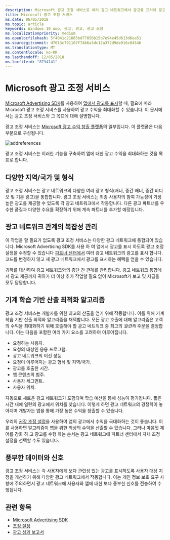 ```yaml
---
description: Microsoft 광고 조정 서비스로 여러 광고 네트워크에서 광고를 표시해 광고 수익과 앱 홍보 기능을 극대화 할 수 있습니다.
title: Microsoft 광고 조정 서비스
ms.date: 06/05/2018
ms.topic: article
keywords: Windows 10 uwp, 광고, 광고, 광고 조정
ms.localizationpriority: medium
ms.openlocfilehash: 5f4041c21665bd77856b15b7e94e45d613d6ea51
ms.sourcegitcommit: d7613c791107f74b6a3dc12a372d9de916c0454b
ms.translationtype: MT
ms.contentlocale: ko-KR
ms.lasthandoff: 12/05/2018
ms.locfileid: "8734141"
---
```

# <a name="microsoft-ad-mediation-service"></a>Microsoft 광고 조정 서비스

[Microsoft Advertising SDK](http://aka.ms/ads-sdk-uwp)를 사용하여 [앱에서 광고를 표시](display-ads-in-your-app.md)할 때, 필요에 따라 Microsoft 광고 조정 서비스를 사용하여 광고 수익을 최대화할 수 있습니다. 이 문서에서는 광고 조정 서비스와 그 목표에 대해 설명합니다.

광고 조정 서비스는 [Microsoft 광고 수익 창출 플랫폼](https://developer.microsoft.com/windows/ad-monetization-platform)의 일부입니다. 이 플랫폼은 다음 부분으로 구성됩니다.

![addreferences](images/ad-mediation-service.png)

광고 조정 서비스는 이러한 기능을 구축하여 앱에 대한 광고 수익을 최대화하는 것을 목표로 합니다.

## <a name="diversity-of-demand-by-market-and-format"></a>다양한 지역/국가 및 형식

광고 조정 서비스는 광고 네트워크의 다양한 여러 광고 형식(배너, 중간 배너, 중간 비디오 및 기본 광고)을 통합합니다. 광고 조정 서비스는 최종 사용자의 참여 가능성이 가장 높은 광고를 제공할 수 있도록 각 광고 네트워크에서 작동합니다. 다른 광고 파트너를 우수한 품질과 다양한 수요를 확장하기 위해 계속 파트너를 추가할 예정입니다.

## <a name="manage-complexity-of-ad-network-relationships"></a>광고 네트워크 관계의 복잡성 관리  

이 작업을 할 필요가 없도록 광고 조정 서비스는 다양한 광고 네트워크에 통합되어 있습니다. Microsoft Advertising SDK를 사용 하 여 앱에서 광고를 표시 하도록 광고 조정 설정을 수정할 수 있습니다 [파트너 센터에서](../publish/in-app-ads.md#mediation-settings) 여러 광고 네트워크의 광고를 표시 합니다. 코드를 변경하지 않고 새 광고 네트워크에서 광고를 표시하는 혜택을 얻을 수 있습니다.

귀하를 대신하여 광고 네트워크와의 종단 간 관계를 관리합니다. 광고 네트워크 통합에서 광고 제공까지 귀하가 더 이상 추가 작업할 필요 없이 Microsoft가 보고 및 지급을 모두 담당합니다.

## <a name="machine-learning-based-yield-optimization-algorithms"></a>기계 학습 기반 산출 최적화 알고리즘

광고 조정 서비스는 개발자를 위한 최고의 산출을 얻기 위해 작동합니다. 이를 위해 기계 학습 기반 산출 최적화 알고리즘을 채택합니다. 모든 광고 호출에 대해 알고리즘은 고객의 수익을 최대화하기 위해 호출해야 할 광고 네트워크 중 최고의 *일련의* 주문을 결정합니다. 이는 다음을 포함한 여러 가지 요소를 고려하여 이루어집니다.

* 요청하는 사용자.
* 요청의 대상인 응용 프로그램.
* 광고 네트워크의 이전 성능.
* 요청이 이루어지는 광고 형식 및 지역/국가.
* 광고를 호출한 시간.
* 앱 콘텐츠의 범주.
* 사용자 세그먼트.
* 사용자 위치.

자동으로 새로운 광고 네트워크가 포함되며 학습 예산을 통해 성능이 평가됩니다. 짧은 시간 내에 일련의 광고에서 위치를 찾습니다. 이렇게 하면 광고 네트워크의 경쟁력이 놓아지며 개발자는 앱을 통해 가장 높은 수익을 창출할 수 있습니다.

우리의 [권장 조정 설정](../publish/in-app-ads.md#mediation-settings)을 사용하여 앱의 광고에서 수익을 극대화하는 것이 좋습니다. 이를 사용하면 알고리즘이 앱을 위한 최상의 수익을 산출할 수 있습니다. 그러나 마음껏 제어를 강화 하 고 광고를 수행 하는 순서는 광고 네트워크에 파트너 센터에서 자체 조정 설정을 선택할 수도 있습니다.

## <a name="rich-data-and-signals"></a>풍부한 데이터와 신호

광고 조정 서비스는 각 사용자에게 보다 관련성 있는 광고를 표시하도록 사용자 대상 지정을 개선하기 위해 다양한 광고 네트워크에서 작동합니다. 이는 개인 정보 보호 요구 사항에 주의하면서 광고 네트워크에 사용자와 앱에 대한 보다 풍부한 신호를 전송하여 수행됩니다.

## <a name="related-topics"></a>관련 항목

* [Microsoft Advertising SDK](http://aka.ms/ads-sdk-uwp)
* [조정 설정](../publish/in-app-ads.md#mediation-settings)
* [광고 성과 보고서](../publish/advertising-performance-report.md)
